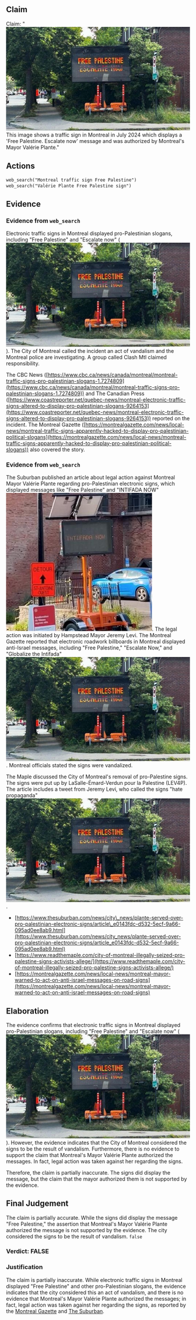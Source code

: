 ## Claim
Claim: "![image 13](media/15.jpg) This image shows a traffic sign in Montreal in July 2024 which displays a 'Free Palestine. Escalate now' message and was authorized by Montreal's Mayor Valérie Plante."

## Actions
```
web_search("Montreal traffic sign Free Palestine")
web_search("Valérie Plante Free Palestine sign")
```

## Evidence
### Evidence from `web_search`
Electronic traffic signs in Montreal displayed pro-Palestinian slogans, including "Free Palestine" and "Escalate now" (![image 13](media/15.jpg)). The City of Montreal called the incident an act of vandalism and the Montreal police are investigating. A group called Clash Mtl claimed responsibility.

The CBC News ([https://www.cbc.ca/news/canada/montreal/montreal-traffic-signs-pro-palestinian-slogans-1.7274809](https://www.cbc.ca/news/canada/montreal/montreal-traffic-signs-pro-palestinian-slogans-1.7274809)) and The Canadian Press ([https://www.coastreporter.net/quebec-news/montreal-electronic-traffic-signs-altered-to-display-pro-palestinian-slogans-9264153](https://www.coastreporter.net/quebec-news/montreal-electronic-traffic-signs-altered-to-display-pro-palestinian-slogans-9264153)) reported on the incident. The Montreal Gazette ([https://montrealgazette.com/news/local-news/montreal-traffic-signs-apparently-hacked-to-display-pro-palestinian-political-slogans](https://montrealgazette.com/news/local-news/montreal-traffic-signs-apparently-hacked-to-display-pro-palestinian-political-slogans)) also covered the story.


### Evidence from `web_search`
The Suburban published an article about legal action against Montreal Mayor Valérie Plante regarding pro-Palestinian electronic signs, which displayed messages like "Free Palestine" and "INTIFADA NOW" ![image 12566](media/2025-08-31_14-20-1756650017-296687.jpg). The legal action was initiated by Hampstead Mayor Jeremy Levi. The Montreal Gazette reported that electronic roadwork billboards in Montreal displayed anti-Israel messages, including "Free Palestine," "Escalate Now," and "Globalize the Intifada" ![image 13](media/15.jpg). Montreal officials stated the signs were vandalized.

The Maple discussed the City of Montreal's removal of pro-Palestine signs. The signs were put up by LaSalle-Émard-Verdun pour la Palestine (LEV4P). The article includes a tweet from Jeremy Levi, who called the signs "hate propaganda" ![image 13](media/15.jpg).

*   [https://www.thesuburban.com/news/city\_news/plante-served-over-pro-palestinian-electronic-signs/article\_e0143fdc-d532-5ecf-9a66-095ad0ee8ab9.html](https://www.thesuburban.com/news/city_news/plante-served-over-pro-palestinian-electronic-signs/article_e0143fdc-d532-5ecf-9a66-095ad0ee8ab9.html)
*   [https://www.readthemaple.com/city-of-montreal-illegally-seized-pro-palestine-signs-activists-allege/](https://www.readthemaple.com/city-of-montreal-illegally-seized-pro-palestine-signs-activists-allege/)
*   [https://montrealgazette.com/news/local-news/montreal-mayor-warned-to-act-on-anti-israel-messages-on-road-signs](https://montrealgazette.com/news/local-news/montreal-mayor-warned-to-act-on-anti-israel-messages-on-road-signs)


## Elaboration
The evidence confirms that electronic traffic signs in Montreal displayed pro-Palestinian slogans, including "Free Palestine" and "Escalate now" (![image 13](media/15.jpg)). However, the evidence indicates that the City of Montreal considered the signs to be the result of vandalism. Furthermore, there is no evidence to support the claim that Montreal's Mayor Valérie Plante authorized the messages. In fact, legal action was taken against her regarding the signs.

Therefore, the claim is partially inaccurate. The signs did display the message, but the claim that the mayor authorized them is not supported by the evidence.


## Final Judgement
The claim is partially accurate. While the signs did display the message "Free Palestine," the assertion that Montreal's Mayor Valérie Plante authorized the message is not supported by the evidence. The city considered the signs to be the result of vandalism. `false`

### Verdict: FALSE

### Justification
The claim is partially inaccurate. While electronic traffic signs in Montreal displayed "Free Palestine" and other pro-Palestinian slogans, the evidence indicates that the city considered this an act of vandalism, and there is no evidence that Montreal's Mayor Valérie Plante authorized the messages; in fact, legal action was taken against her regarding the signs, as reported by the [Montreal Gazette](https://montrealgazette.com/news/local-news/montreal-mayor-warned-to-act-on-anti-israel-messages-on-road-signs) and [The Suburban](https://www.thesuburban.com/news/city_news/plante-served-over-pro-palestinian-electronic-signs/article_e0143fdc-d532-5ecf-9a66-095ad0ee8ab9.html).
